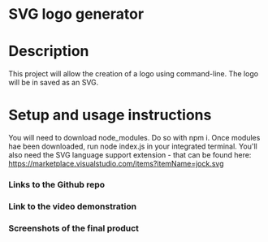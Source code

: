 # SVG logo generator

# Description
This project will allow the creation of a logo using command-line. The logo will be in saved as an SVG.

# Setup and usage instructions
You will need to download node_modules. Do so with npm i. Once modules hae been downloaded, run node index.js in your integrated terminal. You'll also need the SVG language support extension - that can be found here: https://marketplace.visualstudio.com/items?itemName=jock.svg



### Links to the Github repo

### Link to the video demonstration

### Screenshots of the final product

